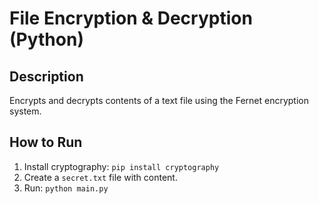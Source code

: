 # File Encryption & Decryption (Python)

## Description
Encrypts and decrypts contents of a text file using the Fernet encryption system.

## How to Run
1. Install cryptography: `pip install cryptography`
2. Create a `secret.txt` file with content.
3. Run: `python main.py`

